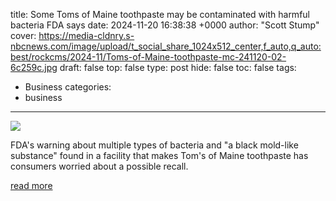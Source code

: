 title: Some Toms of Maine toothpaste may be contaminated with harmful bacteria FDA says
date: 2024-11-20 16:38:38 +0000
author: "Scott Stump"
cover: https://media-cldnry.s-nbcnews.com/image/upload/t_social_share_1024x512_center,f_auto,q_auto:best/rockcms/2024-11/Toms-of-Maine-toothpaste-mc-241120-02-6c259c.jpg
draft: false
top: false
type: post
hide: false
toc: false
tags:
  - Business
categories:
  - business
---

![](https://media-cldnry.s-nbcnews.com/image/upload/t_social_share_1024x512_center,f_auto,q_auto:best/rockcms/2024-11/Toms-of-Maine-toothpaste-mc-241120-02-6c259c.jpg)

FDA's warning about multiple types of bacteria and "a black mold-like substance" found in a facility that makes Tom's of Maine toothpaste has consumers worried about a possible recall.

[read more](https://www.today.com/health/recall/toms-of-maine-toothpaste-bacteria-rcna180976)
